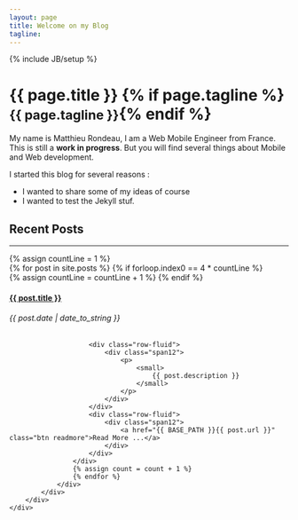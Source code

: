 ```yaml
---
layout: page
title: Welcome on my Blog
tagline: 
---
```

{% include JB/setup %}
<div id="slide1">
	<div class="row-fluid">
		<div class="container-narrow">
			<div class="row-fluid index-row">
				<div class="span12">
					<h1>{{ page.title }} {% if page.tagline %} <small>{{ page.tagline }}</small>{% endif %}</h1>
					<p>My name is Matthieu Rondeau, I am a Web Mobile Engineer from France. 
					This is still a <strong>work in progress</strong>. But you will find several
					things about Mobile and Web development.</p>
					<p>I started this blog for several reasons :
					<ul>
					<li> I wanted to share some of my ideas of course</li>
					<li> I wanted to test the Jekyll stuf.</li>
					</ul>
					</p>
				</div>
			</div>
		</div>
	</div>
</div>

<div id="slide2">
	<div class="row-fluid">
		<div class="span12">
			<div class="posts">
			 	<div class="row-fluid">
			 		<div class="span12">
			 			<div class="container-narrow">
			 				<div class="row-fuild">
			 					<div class="span12">
			 						<h2>Recent Posts</h2>
			 						<hr>
			 					</div>
			 				</div>
			 			</div>
			 		</div>
			 	</div>
				{% assign countLine = 1 %}
				<div class="row-fluid">
					{% for post in site.posts %}
					{% if forloop.index0 == 4 * countLine %}
					</div>
					<div class="row-fluid">
					{% assign countLine = countLine + 1 %}
					{% endif %}
					<div class="span3">
						<div class="row-fluid">
							<div class="span12">
								<h4><a href="{{ BASE_PATH }}{{ post.url }}">{{ post.title }}</a></h4>
							</div>
						</div>
						<div class="row-fluid">
							<div class="span12">
								<h6>{{ post.date | date_to_string }}</h6>
							</div>
						</div>

						<div class="row-fluid">
							<div class="span12">
								<p>
									<small>
										{{ post.description }}
									</small>
								</p>
							</div>
						</div>
						<div class="row-fluid">
							<div class="span12">
								<a href="{{ BASE_PATH }}{{ post.url }}" class="btn readmore">Read More ...</a>
							</div>
						</div>
					</div>
					{% assign count = count + 1 %}
					{% endfor %}
				</div>
			</div>
		</div>
	</div>
</div>


